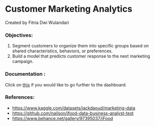 # Customer Marketing Analytics

Created by Fitria Dwi Wulandari

### **Objectives**:
1. Segment customers to organize them into specific groups based on shared characteristics, behaviors, or preferences.
2. Build a model that predicts customer response to the next marketing campaign.

### **Documentation** : 
Click on [this](https://public.tableau.com/views/CustomerMarketingAnalytics/Summary?:language=en-US&publish=yes&:sid=&:display_count=n&:origin=viz_share_link) if you would like to go further to the dashboard.

### **References**:
* https://www.kaggle.com/datasets/jackdaoud/marketing-data
* https://github.com/nailson/ifood-data-business-analyst-test
* https://www.behance.net/gallery/97395037/iFood
